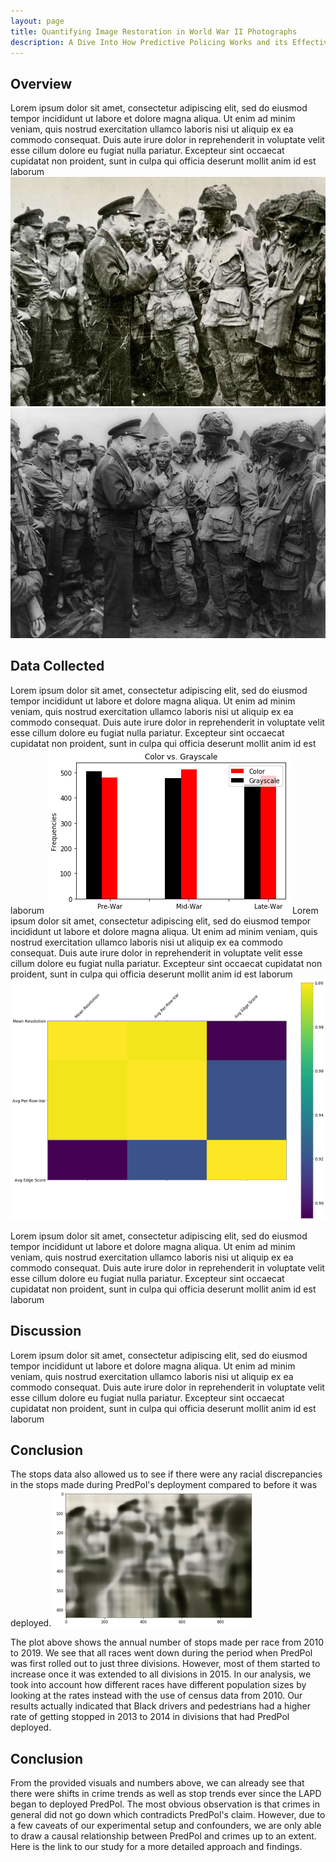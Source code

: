 ```yaml
---
layout: page
title: Quantifying Image Restoration in World War II Photographs
description: A Dive Into How Predictive Policing Works and its Effectiveness
---
```

## Overview
Lorem ipsum dolor sit amet, consectetur adipiscing elit, sed do eiusmod tempor incididunt ut labore et dolore magna aliqua. Ut enim ad minim veniam, quis nostrud exercitation ullamco laboris nisi ut aliquip ex ea commodo consequat. Duis aute irure dolor in reprehenderit in voluptate velit esse cillum dolore eu fugiat nulla pariatur. Excepteur sint occaecat cupidatat non proident, sunt in culpa qui officia deserunt mollit anim id est laborum
![Degraded](/assets/degraded.jpeg)
![Restored](/assets/restored.jpg)

## Data Collected
Lorem ipsum dolor sit amet, consectetur adipiscing elit, sed do eiusmod tempor incididunt ut labore et dolore magna aliqua. Ut enim ad minim veniam, quis nostrud exercitation ullamco laboris nisi ut aliquip ex ea commodo consequat. Duis aute irure dolor in reprehenderit in voluptate velit esse cillum dolore eu fugiat nulla pariatur. Excepteur sint occaecat cupidatat non proident, sunt in culpa qui officia deserunt mollit anim id est laborum
![Distribution](/assets/chart.png)
Lorem ipsum dolor sit amet, consectetur adipiscing elit, sed do eiusmod tempor incididunt ut labore et dolore magna aliqua. Ut enim ad minim veniam, quis nostrud exercitation ullamco laboris nisi ut aliquip ex ea commodo consequat. Duis aute irure dolor in reprehenderit in voluptate velit esse cillum dolore eu fugiat nulla pariatur. Excepteur sint occaecat cupidatat non proident, sunt in culpa qui officia deserunt mollit anim id est laborum
![Correlation](/assets/correlation_mat.png)

Lorem ipsum dolor sit amet, consectetur adipiscing elit, sed do eiusmod tempor incididunt ut labore et dolore magna aliqua. Ut enim ad minim veniam, quis nostrud exercitation ullamco laboris nisi ut aliquip ex ea commodo consequat. Duis aute irure dolor in reprehenderit in voluptate velit esse cillum dolore eu fugiat nulla pariatur. Excepteur sint occaecat cupidatat non proident, sunt in culpa qui officia deserunt mollit anim id est laborum


## Discussion
Lorem ipsum dolor sit amet, consectetur adipiscing elit, sed do eiusmod tempor incididunt ut labore et dolore magna aliqua. Ut enim ad minim veniam, quis nostrud exercitation ullamco laboris nisi ut aliquip ex ea commodo consequat. Duis aute irure dolor in reprehenderit in voluptate velit esse cillum dolore eu fugiat nulla pariatur. Excepteur sint occaecat cupidatat non proident, sunt in culpa qui officia deserunt mollit anim id est laborum

## Conclusion
The stops data also allowed us to see if there were any racial discrepancies in the stops made during PredPol's deployment compared to before it was deployed. 
![Stop Trends by Race](/assets/200_iters.png)

The plot above shows the annual number of stops made per race from 2010 to 2019. We see that all races went down during the period when PredPol was first rolled out to just three divisions. However, most of them started to increase once it was extended to all divisions in 2015. In our analysis, we took into account how different races have different population sizes by looking at the rates instead with the use of census data from 2010. Our results actually indicated that Black drivers and pedestrians had a higher rate of getting stopped in 2013 to 2014 in divisions that had PredPol deployed. 

## Conclusion
From the provided visuals and numbers above, we can already see that there were shifts in crime trends as well as stop trends ever since the LAPD began to deployed PredPol. The most obvious observation is that crimes in general did not go down which contradicts PredPol's claim. However, due to a few caveats of our experimental setup and confounders, we are only able to draw a causal relationship between PredPol and crimes up to an extent. Here is the link to our study for a more detailed approach and findings.

